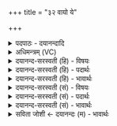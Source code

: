 +++
title = "३२ वायो ये"

+++
<details><summary>पदपाठः - दयानन्दादि</summary>

वायो॒ इति॒ वायो॑। ये। ते॒। स॒ह॒स्रिणः॑। रथा॑सः। तेभिः॑। आ। ग॒हि॒। नि॒युत्वा॑न्। सोम॑पीतय॒ इति॒ सोम॑ऽपीतये। ३२।
</details>

<details><summary>अधिमन्त्रम् (VC)</summary>

- वायुर्देवता
- गृत्समद ऋषिः
- गायत्री
- षड्जः
</details>

<details><summary>दयानन्द-सरस्वती (हि) - विषयः</summary>

फिर उसी विषय को अगले मन्त्र में कहा है ॥
</details>

<details><summary>दयानन्द-सरस्वती (हि) - पदार्थः</summary>

पदार्थान्वयभाषाः -  हे (वायो) पवन के तुल्य वर्त्तमान विद्वन् ! (ये) जो (ते) आप के (सहस्रिणः) प्रशस्त सहस्रों मनुष्यों से युक्त (रथासः) सुन्दर आराम देनेवाले यान हैं, (तेभिः) उन के सहित (नियुत्वान्) समर्थ हुए आप (सोमपीतये) सोम ओषधि का रस पीने के लिये (आ, गहि) आइये ॥३२ ॥
</details>

<details><summary>दयानन्द-सरस्वती (हि) - भावार्थः</summary>

भावार्थभाषाः -  इस मन्त्र में वाचकलुप्तोपमालङ्कार है। हे मनुष्यो ! जैसे वायु की असंख्य रमण करने योग्य गति हैं, वैसे अनेक प्रकार की गतियों से समर्थ होके ऐश्वर्य को भोगो ॥३२ ॥
</details>

<details><summary>दयानन्द-सरस्वती (सं) - विषयः</summary>

पुनस्तमेव विषयमाह ॥
</details>

<details><summary>दयानन्द-सरस्वती (सं) - पदार्थः</summary>

पदार्थान्वयभाषाः -  हे वायो वायुरिव वर्त्तमान विद्वन् ! ये ते सहस्रिणो रथासः सन्ति, तेभिः सह नियुत्वान्त्संस्त्वं सोमपीतय आ गहि ॥३२ ॥
</details>

<details><summary>दयानन्द-सरस्वती (सं) - भावार्थः</summary>

भावार्थभाषाः -  अत्र वाचकलुप्तोपमालङ्कारः। हे मनुष्याः ! यथा वायोरसंख्या रमणीया गतयः सन्ति, तथा विविधाभिर्गतिभिः समर्था भूत्वैश्वर्यं भुङ्ग्ध्वम् ॥३२ ॥
</details>

<details><summary>सविता जोशी ← दयानन्दः (म) - भावार्थः</summary>

भावार्थभाषाः -  या मंत्रात वाचकलुप्तोपमालंकार आहे. हे माणसांनो ! वायूच्या रमण करण्यायोग्य असंख्य गती आहेत तशा अनेक प्रकारच्या गतीने तुम्हीही समर्थ बनून ऐश्वर्य भोगा.
</details>